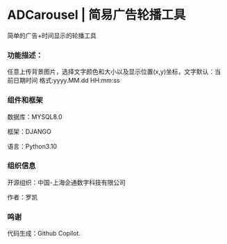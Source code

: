 # ADCarousel | 简易广告轮播工具

简单的广告+时间显示的轮播工具

### 功能描述：

任意上传背景图片，选择文字颜色和大小以及显示位置(x,y)坐标，文字默认：当前日期时间 格式:yyyy.MM.dd HH:mm:ss

### 组件和框架

数据库：MYSQL8.0

框架：DJANGO

语言：Python3.10

### 组织信息

开源组织：中国-上海企通数字科技有限公司

作者：罗凯

### 鸣谢

代码生成：Github Copilot.
